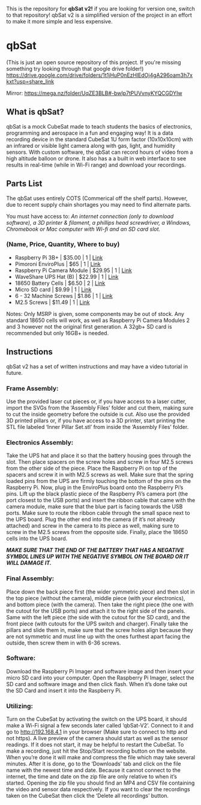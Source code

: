 This is the repository for **qbSat v2!** if you are looking for version one, switch to that repository!
qbSat v2 is a simplified version of the project in an effort to make it more simple and less expensive.
# qbSat
(This is just an open source repository of this project. If you're missing something try looking through that google drive folder!)
https://drive.google.com/drive/folders/1t1jHuP0nEzHlEdOj4gA296oam3h7xkxt?usp=share_link

Mirror:
https://mega.nz/folder/UqZE3BLB#-bwIp7tPUVvnyKYQCGDYIw
## What is qbSat?
qbSat is a mock CubeSat made to teach students the basics of electronics, programming and aerospace in a fun and engaging way! It is a data recording device in the standard CubeSat 1U form factor (10x10x10cm) with an infrared or visible light camera along with gas, light, and humidity sensors. With custom software, the qbSat can record hours of video from a high altitude balloon or drone. It also has a a built in web interface to see results in real-time (while in Wi-Fi range) and download your recordings.

## Parts List
The qbSat uses entirely COTS (Commerical off the shelf parts). However, due to recent supply chain shortages you may need to find alternate parts.

You must have access to: *An internet connection (only to download software), a  3D printer & filament, a phillips head screwdriver, a Windows, Chromebook or Mac computer with Wi-fi and an SD card slot.*

### (Name, Price, Quantity, Where to buy)
- Raspberry Pi 3B+ | $35.00 | 1 | [Link](https://www.adafruit.com/product/3775)
- Pimoroni EnviroPlus | $65 | 1 | [Link](https://shop.pimoroni.com/products/enviro/enviro-air-quality?variant=31155658457171)
- Raspberry Pi Camera Module | $29.95 | 1 | [Link](https://www.adafruit.com/product/3099)
- WaveShare UPS Hat (B) | $22.99 | 1 | [Link](https://www.waveshare.com/ups-hat-b.htm)
- 18650 Battery Cells | $6.50 | 2 | [Link](https://www.sparkfun.com/products/12895)
- Micro SD card | $9.99 | 1 | [Link](https://www.amazon.com/dp/B08GY9NYRM/ref=twister_B08KB38516?_encoding=UTF8&psc=1)
- 6 - 32 Machine Screws | $1.86 | 1 | [Link](https://www.amazon.com/Prime-Line-9003018-Machine-Phillips-Combination/dp/B074ZWNSFY/ref=sr_1_8?crid=23R9O7Q5KTG2&keywords=Screws&pd_rd_r=c1381165-4449-467e-86ec-1d006f4903be&pd_rd_w=FWSCb&pd_rd_wg=597NE&pf_rd_p=b4950e17-f2f6-494c-bba5-69a9d0aa3887&pf_rd_r=AKS50KGXAZCM7RRYCZG9&pid=kD6IyXH&qid=1644586593&refinements=p_n_feature_twenty-eight_browse-bin%3A19043647011&s=industrial&sprefix=6+-+32+machine+screws%2Caps%2C104&sr=1-8)
- M2.5 Screws | $11.49 | 1 | [Link](https://www.amazon.com/uxcell-Phillips-Fasteners-Laptop-Switch/dp/B08J3BDGKH/ref=sr_1_16?crid=2WNZ0XA8BDVZE&keywords=M2.5%2Bscrews&qid=1643724575&s=electronics&sprefix=m2.5%2Bscrews%2Celectronics%2C93&sr=1-16&th=1)

Notes: Only MSRP is given, some components may be out of stock. Any standard 18650 cells will work, as well as Raspberry Pi Camera Modules 2 and 3 however not the original first generation. A 32gb+ SD card is recommended but only 16GB+ is needed.

## Instructions
qbSat v2 has a set of written instructions and may have a video tutorial in future.

### Frame Assembly:

Use the provided laser cut pieces or, if you have access to a laser cutter, import the SVGs from the ‘Assembly Files’ folder and cut them, making sure to cut the inside geometry before the outside is cut. Also use the provided 3D printed pillars or, if you have access to a 3D printer, start printing the STL file labeled ‘Inner Pillar Set.stl’ from inside the ‘Assembly Files’ folder.

### Electronics Assembly:

Take the UPS hat and place it so that the battery housing goes through the slot. Then place spacers on the screw holes and screw in four M2.5 screws from the other side of the piece. Place the Raspberry Pi on top of the spacers and screw it in with M2.5 screws as well. Make sure that the spring loaded pins from the UPS are firmly touching the bottom of the pins on the Raspberry Pi. Now, plug in the EnviroPlus board onto the Raspberry Pi’s pins. 
Lift up the black plastic piece of the Raspberry Pi’s camera port (the port closest to the USB ports) and insert the ribbon cable that came with the camera module, make sure that the blue part is facing towards the USB ports. Make sure to route the ribbon cable through the small space next to the UPS board. Plug the other end into the camera (if it’s not already attached) and screw in the camera to its piece as well, making sure to screw in the M2.5 screws from the opposite side. Finally, place the 18650 cells into the UPS board. 

***MAKE SURE THAT THE END OF THE BATTERY THAT HAS A NEGATIVE SYMBOL LINES UP WITH THE NEGATIVE SYMBOL ON THE BOARD OR IT WILL DAMAGE IT.***

### Final Assembly:

Place down the back piece first (the wider symmetric piece) and then slot in the top piece (without the camera), middle piece (with your electronics), and bottom piece (with the camera). Then take the right piece (the one with the cutout for the USB ports) and attach it to the right side of the panels. Same with the left piece (the side with the cutout for the SD card), and the front piece (with cutouts for the UPS switch and charger). Finally take the pillars and slide them in, make sure that the screw holes align because they are not symmetric and must line up with the ones furthest apart facing the outside, then screw them in with 6-36 screws.

### Software:

Download the Raspberry Pi Imager and software image and then insert your micro SD card into your computer. Open the Raspberry Pi Imager, select the SD card and software image and then click flash. When it’s done take out the SD Card and insert it into the Raspberry Pi. 

### Utilizing:

Turn on the CubeSat by activating the switch on the UPS board, it should make a Wi-Fi signal a few seconds later called ‘qbSat-V2’. Connect to it and go to http://192.168.4.1 in your browser (Make sure to connect to http and not https). A live preview of the camera should start as well as the sensor readings. If it does not start, it may be helpful to restart the CubeSat. To make a recording, just hit the Stop/Start recording button on the website. When you’re done it will make and compress the file which may take several minutes. After it is done, go to the ‘Downloads’ tab and click on the file name with the newest time and date. Because it cannot connect to the internet, the time and date on the zip file are only relative to when it’s started. Opening the zip file you should find an MP4 and CSV file containing the video and sensor data respectively. If you want to clear the recordings taken on the CubeSat then click the ‘Delete all recordings’ button.

